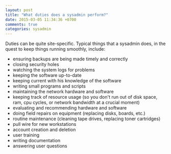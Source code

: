 ```yaml
---
layout: post
title: "What duties does a sysadmin perform?"
date: 2015-03-05 11:34:36 +0700
comments: true
categories: sysadmin
---
```



Duties can be quite site-specific.  Typical things that a sysadmin does,
in the quest to keep things running smoothly, include:

   *  ensuring backups are being made timely and correctly
   *  closing security holes 
   *  watching the system logs for problems
   *  keeping the software up-to-date
   *  keeping current with his knowledge of the software
   *  writing small programs and scripts
   *  maintaining the network hardware and software
   *  keeping track of resource usage (so you don't run out of disk space,
        ram, cpu cycles, or network bandwidth at a crucial moment)
   *  evaluating and recommending hardware and software
   *  doing field repairs on equipment (replacing disks, boards, etc.)
   *  routine maintenance (cleaning tape drives, replacing toner cartridges)
   *  pull wire for new workstations
   *  account creation and deletion
   *  user training
   * writing documentation
   * answering user questions 
